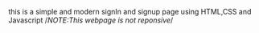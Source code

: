this is a simple and modern signIn and signup page using HTML,CSS and Javascript
/*NOTE:This webpage is not reponsive*/
